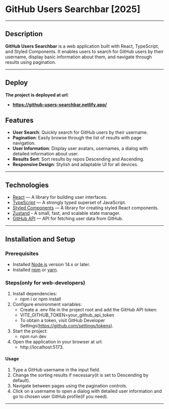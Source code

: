 # GitHub Users Searchbar [2025]

---

## Description

**GitHub Users Searchbar** is a web application built with React, TypeScript, and Styled Components. It enables users to search for GitHub users by their username, display basic information about them, and navigate through results using pagination.

---

## Deploy

**The project is deployed at url**:

- **https://github-users-searchbar.netlify.app/**

## Features

- **User Search**: Quickly search for GitHub users by their username.
- **Pagination**: Easily browse through the list of results with page navigation.
- **User Information**: Display user avatars, usernames, a dialog with detailed information about user.
- **Results Sort**: Sort results by repos Descending and Ascending.
- **Responsive Design**: Stylish and adaptable UI for all devices.

---

## Technologies

- [React](https://reactjs.org/) — A library for building user interfaces.
- [TypeScript](https://www.typescriptlang.org/) — A strongly typed superset of JavaScript.
- [Styled Components](https://styled-components.com/) — A library for creating styled React components.
- [Zustand](https://zustand.docs.pmnd.rs/getting-started/introduction) - A small, fast, and scalable state manager.
- [GitHub API](https://docs.github.com/en/rest) — API for fetching user data from GitHub.

---

## Installation and Setup

### Prerequisites

- Installed [Node.js](https://nodejs.org/) version 14.x or later.
- Installed [npm](https://www.npmjs.com/) or [yarn](https://yarnpkg.com/).

### Steps(only for web-developers)

1. Install dependencies:
   - npm i or npm install
2. Configure environment variables:
   - Create a .env file in the project root and add the GitHub API token:
   - VITE_GITHUB_TOKEN=your_github_api_token
   - To obtain a token, visit GitHub Developer Settings(https://github.com/settings/tokens).
3. Start the project:
   - npm run dev
4. Open the application in your browser at url:
   - http://localhost:5173.

#### Usage

1.  Type a GitHub username in the input field.
2.  Change the sorting results if necessary(it is set to Descending by default).
3.  Navigate between pages using the pagination controls.
4.  Click on a username to open a dialog with detailed user information and go to chosen user GitHub profile(if you need).

---
